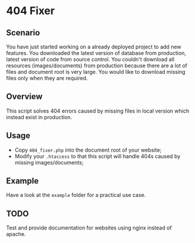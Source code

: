 # 404 Fixer

## Scenario
You have just started working on a already deployed project to add new features.
You downloaded the latest version of database from production, latest version of code from source control. You couldn't download all resources (images/documents) from production because there are a lot of files and document root is very large.
You would like to download missing files only when they are required.

## Overview
This script solves 404 errors caused by missing files in local version which instead exist in production.

## Usage
* Copy `404_fixer.php` into the document root of your website;
* Modify your `.htaccess` to that this script will handle 404s caused by missing images/documents;

## Example
Have a look at the `example` folder for a practical use case.

## TODO
Test and provide documentation for websites using nginx instead of apache.
